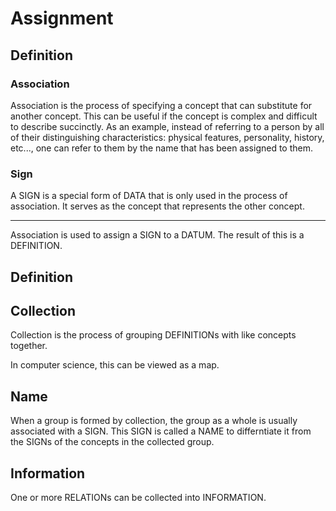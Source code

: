 # Assignment

## Definition

### Association

Association is the process of specifying a concept that can substitute for another concept. This can be useful if the concept is complex and difficult to describe succinctly. As an example, instead of referring to a person by all of their distinguishing characteristics: physical features, personality, history, etc..., one can refer to them by the name that has been assigned to them.

### Sign

A SIGN is a special form of DATA that is only used in the process of association. It serves as the concept that represents the other concept.

---

Association is used to assign a SIGN to a DATUM. The result of this is a DEFINITION.

## Definition

## Collection

Collection is the process of grouping DEFINITIONs with like concepts together.

In computer science, this can be viewed as a map.

## Name

When a group is formed by collection, the group as a whole is usually associated with a SIGN. This SIGN is called a NAME to differntiate it from the SIGNs of the concepts in the collected group.

## Information

One or more RELATIONs can be collected into INFORMATION.
